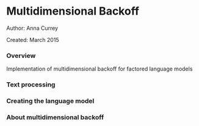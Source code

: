 # Multidimensional Backoff
Author: Anna Currey

Created: March 2015

### Overview
Implementation of multidimensional backoff for factored language models

### Text processing


### Creating the language model


### About multidimensional backoff
